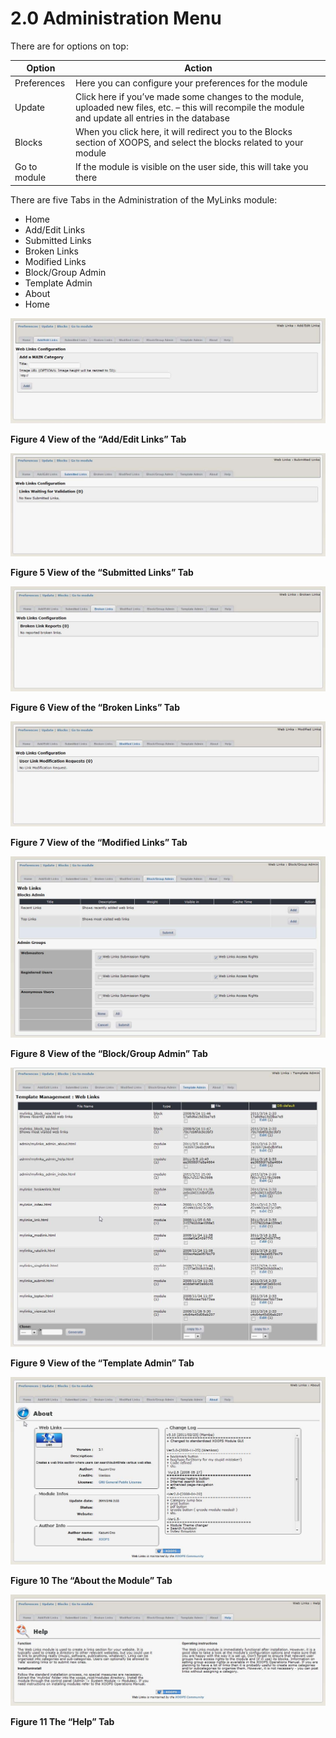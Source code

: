 # 2.0 Administration Menu

There are for options on top:

|Option|	Action|
|---|---|
|Preferences|	Here you can configure your preferences for the module|
|Update|	Click here if you’ve made some changes to the module, uploaded new files, etc. – this will recompile the module and update all entries in the database |
|Blocks|	When you click here, it will redirect you to the Blocks section of XOOPS, and select the blocks related to your module|
|Go to module|	If the module is visible on the user side, this will take you there|

There are five Tabs in the Administration of the MyLinks module: 
-	Home
-	Add/Edit Links
-	Submitted Links
-	Broken Links
-	Modified Links
-	Block/Group Admin
-	Template Admin
-	About 
-	Home

![img_2.jpg](../assets/img_6.jpg)    

**Figure 4 View of the “Add/Edit Links” Tab**

![img_2.jpg](../assets/img_7.jpg)   

**Figure 5 View of the “Submitted Links” Tab**

![img_2.jpg](../assets/img_8.jpg)   

**Figure 6 View of the “Broken Links” Tab**

![img_2.jpg](../assets/img_9.jpg)   

**Figure 7 View of the “Modified Links” Tab**

![img_2.jpg](../assets/img_10.jpg)   

**Figure 8 View of the “Block/Group Admin” Tab**

![img_2.jpg](../assets/img_11.jpg)   

**Figure 9 View of the “Template Admin” Tab**

![img_2.jpg](../assets/img_12.jpg)   

**Figure 10 The “About the Module” Tab**

![img_2.jpg](../assets/img_13.jpg)   

**Figure 11 The “Help” Tab**

